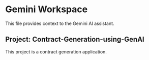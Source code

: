 # Gemini Workspace

This file provides context to the Gemini AI assistant.

## Project: Contract-Generation-using-GenAI

This project is a contract generation application.
